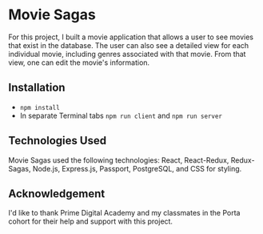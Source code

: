 # Movie Sagas
For this project, I built a movie application that allows a user to see movies that exist in the database. The user can also see a detailed view for each individual movie, including genres associated with that movie. From that view, one can edit the movie's information.

## Installation
* `npm install`
* In separate Terminal tabs `npm run client` and `npm run server`

## Technologies Used
Movie Sagas used the following technologies: React, React-Redux, Redux-Sagas, Node.js, Express.js, Passport, PostgreSQL, and CSS for styling.

## Acknowledgement
I'd like to thank Prime Digital Academy and my classmates in the Porta cohort for their help and support with this project.
